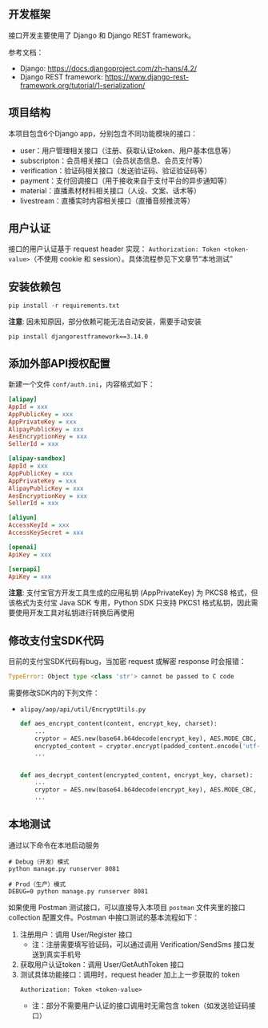 ## 开发框架
接口开发主要使用了 Django 和 Django REST framework。

参考文档：
- Django: https://docs.djangoproject.com/zh-hans/4.2/
- Django REST framework: https://www.django-rest-framework.org/tutorial/1-serialization/

## 项目结构
本项目包含6个Django app，分别包含不同功能模块的接口：
- user：用户管理相关接口（注册、获取认证token、用户基本信息等）
- subscripton：会员相关接口（会员状态信息、会员支付等）
- verification：验证码相关接口（发送验证码、验证验证码等）
- payment：支付回调接口（用于接收来自于支付平台的异步通知等）
- material：直播素材材料相关接口（人设、文案、话术等）
- livestream：直播实时内容相关接口（直播音频推流等）

## 用户认证
接口的用户认证基于 request header 实现： `Authorization: Token <token-value>`（不使用 cookie 和 session）。具体流程参见下文章节“本地测试”

## 安装依赖包
```shell
pip install -r requirements.txt
```

**注意**: 因未知原因，部分依赖可能无法自动安装，需要手动安装
```shell
pip install djangorestframework==3.14.0
```

## 添加外部API授权配置
新建一个文件 `conf/auth.ini`，内容格式如下：
```ini
[alipay]
AppId = xxx
AppPublicKey = xxx
AppPrivateKey = xxx
AlipayPublicKey = xxx
AesEncryptionKey = xxx
SellerId = xxx

[alipay-sandbox]
AppId = xxx
AppPublicKey = xxx
AppPrivateKey = xxx
AlipayPublicKey = xxx
AesEncryptionKey = xxx
SellerId = xxx

[aliyun]
AccessKeyId = xxx
AccessKeySecret = xxx

[openai]
ApiKey = xxx

[serpapi]
ApiKey = xxx
```

**注意**: 支付宝官方开发工具生成的应用私钥 (AppPrivateKey) 为 PKCS8 格式，但该格式为支付宝 Java SDK 专用，Python SDK 只支持 PKCS1 格式私钥，因此需要使用开发工具对私钥进行转换后再使用

## 修改支付宝SDK代码
目前的支付宝SDK代码有bug，当加密 request 或解密 response 时会报错：
```python
TypeError: Object type <class 'str'> cannot be passed to C code
```
 
需要修改SDK内的下列文件：
- `alipay/aop/api/util/EncryptUtils.py`
    ```python
    def aes_encrypt_content(content, encrypt_key, charset):
        ...
        cryptor = AES.new(base64.b64decode(encrypt_key), AES.MODE_CBC, iv.encode('utf-8'))
        encrypted_content = cryptor.encrypt(padded_content.encode('utf-8'))
        ...
    

    def aes_decrypt_content(encrypted_content, encrypt_key, charset):
        ...
        cryptor = AES.new(base64.b64decode(encrypt_key), AES.MODE_CBC, iv.encode('utf-8'))
        ...
    ```

## 本地测试
通过以下命令在本地启动服务
```
# Debug（开发）模式
python manage.py runserver 8081

# Prod（生产）模式
DEBUG=0 python manage.py runserver 8081
```

如果使用 Postman 测试接口，可以直接导入本项目 `postman` 文件夹里的接口 collection 配置文件。Postman 中接口测试的基本流程如下：
1. 注册用户：调用 User/Register 接口
   - 注：注册需要填写验证码，可以通过调用 Verification/SendSms 接口发送到真实手机号
1. 获取用户认证token：调用 User/GetAuthToken 接口
1. 测试具体功能接口：调用时，request header 加上上一步获取的 token
    ```
    Authorization: Token <token-value>
    ```
    - 注：部分不需要用户认证的接口调用时无需包含 token（如发送验证码接口）